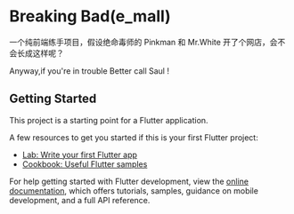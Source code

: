 # Breaking Bad(e_mall)

一个纯前端练手项目，假设绝命毒师的 Pinkman 和 Mr.White 开了个网店，会不会长成这样呢？

Anyway,if you're in trouble
Better call Saul !

## Getting Started

This project is a starting point for a Flutter application.

A few resources to get you started if this is your first Flutter project:

- [Lab: Write your first Flutter app](https://docs.flutter.dev/get-started/codelab)
- [Cookbook: Useful Flutter samples](https://docs.flutter.dev/cookbook)

For help getting started with Flutter development, view the
[online documentation](https://docs.flutter.dev/), which offers tutorials,
samples, guidance on mobile development, and a full API reference.
